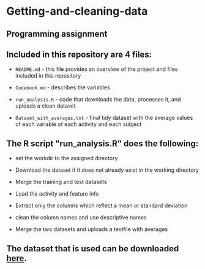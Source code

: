 # Getting-and-cleaning-data
## Programming assignment

## Included in this repository are **4** files:

- `README.md` - this file provides an overview of the project and files included in this repository

- `Codebook.md` - describes the variables

- `run_analysis.R` - code that downloads the data, processes it, and uploads a clean dataset

- `Dataset_with_averages.txt` - final tidy dataset with the average values of each variable of each activity and each subject

## The R script "run_analysis.R" does the following:

- set the workdir to the assigned directory

- Download the dataset if it does not already exist in the working directory

- Merge the training and test datasets

- Load the activity and feature info

- Extract only the columns which reflect a mean or standard deviation

- clean the column names and use descriptive names

- Merge the two datasets and uploads a textfile with averages

## The dataset that is used can be downloaded [here](https://d396qusza40orc.cloudfront.net/getdata%2Fprojectfiles%2FUCI%20HAR%20Dataset.zip). 
